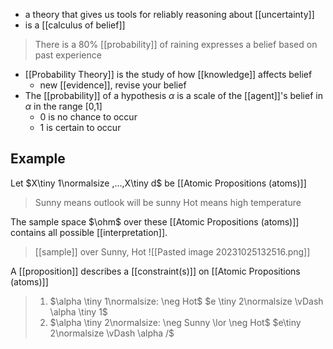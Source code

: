 - a theory that gives us tools for reliably reasoning about [[uncertainty]]
- is a [[calculus of belief]]
>	There is a 80% [[probability]] of raining expresses a belief based on past experience
- [[Probability Theory]] is the study of how [[knowledge]] affects belief
	- new [[evidence]], revise your belief
- The [[probability]] of a hypothesis $\alpha$ is a scale of the [[agent]]'s belief in $\alpha$ in the range [0,1] 
	- 0 is no chance to occur
	- 1 is certain to occur

## Example
Let $X\tiny 1\normalsize ,...,X\tiny d$ be [[Atomic Propositions (atoms)]]
>	Sunny means outlook will be sunny
>	Hot means high temperature

The sample space $\ohm$ over these [[Atomic Propositions (atoms)]] contains all possible [[interpretation]]. 
>[[sample]] over Sunny, Hot
![[Pasted image 20231025132516.png]]

A [[proposition]] describes a [[constraint(s)]] on [[Atomic Propositions (atoms)]]
>	1. $\alpha \tiny 1\normalsize: \neg Hot$
>		$e \tiny 2\normalsize \vDash \alpha \tiny 1$ 
>	2. $\alpha \tiny 2\normalsize: \neg Sunny \lor \neg Hot$
>		$e\tiny 2\normalsize \vDash \alpha /$
